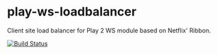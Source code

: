 # play-ws-loadbalancer
Client site load balancer for Play 2 WS module based on Netflix' Ribbon.

[![Build Status](https://travis-ci.org/jehrhardt/play-ws-loadbalancer.svg?branch=master)](https://travis-ci.org/jehrhardt/play-ws-loadbalancer)
